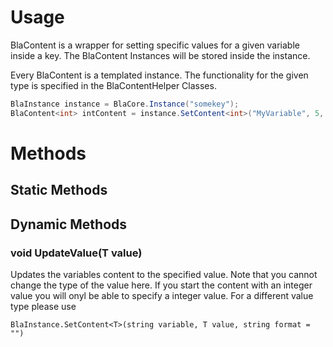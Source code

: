 # Usage

BlaContent is a wrapper for setting specific values for a given variable inside a key.
The BlaContent Instances will be stored inside the instance.

Every BlaContent is a templated instance. The functionality for the given type is specified in the BlaContentHelper Classes.

```csharp
BlaInstance instance = BlaCore.Instance("somekey");
BlaContent<int> intContent = instance.SetContent<int>("MyVariable", 5, "N0");
```

# Methods 

## Static Methods

## Dynamic Methods

### void UpdateValue(T value)
Updates the variables content to the specified value. Note that you cannot change the type of the value here.
If you start the content with an integer value you will onyl be able to specify a integer value.
For a different value type please use 
```chsarp
BlaInstance.SetContent<T>(string variable, T value, string format = "")
```
